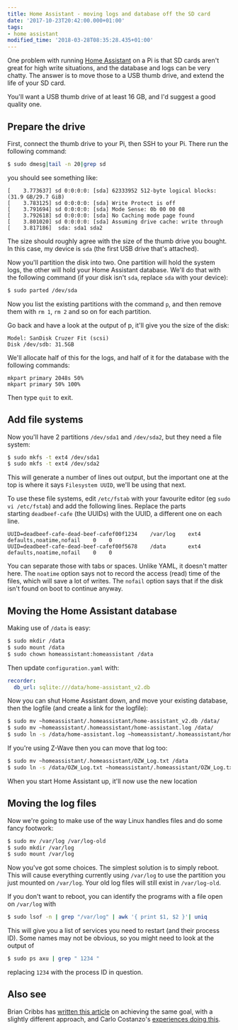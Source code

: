 ```yaml
---
title: Home Assistant - moving logs and database off the SD card
date: '2017-10-23T20:42:00.000+01:00'
tags:
- home assistant
modified_time: '2018-03-28T08:35:28.435+01:00'
---
```


One problem with running [Home Assistant](https://home-assistant.io/) on a Pi is that SD cards aren't great for high write situations, and the database and logs can be very chatty. The answer is to move those to a USB thumb drive, and extend the life of your SD card.

You'll want a USB thumb drive of at least 16 GB, and I'd suggest a good quality one.

## Prepare the drive

First, connect the thumb drive to your Pi, then SSH to your Pi. There run the following command:

```sh
$ sudo dmesg|tail -n 20|grep sd
```

you should see something like:

```
[    3.773637] sd 0:0:0:0: [sda] 62333952 512-byte logical blocks: (31.9 GB/29.7 GiB)
[    3.783125] sd 0:0:0:0: [sda] Write Protect is off
[    3.791694] sd 0:0:0:0: [sda] Mode Sense: 0b 00 00 08
[    3.792618] sd 0:0:0:0: [sda] No Caching mode page found
[    3.801020] sd 0:0:0:0: [sda] Assuming drive cache: write through
[    3.817186]  sda: sda1 sda2
```

The size should roughly agree with the size of the thumb drive you bought. In this case, my device is `sda` (the first USB drive that's attached).

Now you'll partition the disk into two. One partition will hold the system logs, the other will hold your Home Assistant database. We'll do that with the following command (if your disk isn't `sda`, replace `sda` with your device):

```sh
$ sudo parted /dev/sda
```

Now you list the existing partitions with the command `p`, and then remove them with `rm 1`, `rm 2` and so on for each partition.

Go back and have a look at the output of p, it'll give you the size of the disk:

```
Model: SanDisk Cruzer Fit (scsi)
Disk /dev/sdb: 31.5GB
```

We'll allocate half of this for the logs, and half of it for the database with the following commands:

```
mkpart primary 2048s 50%
mkpart primary 50% 100%
```

Then type `quit` to exit.

## Add file systems

Now you'll have 2 partitions `/dev/sda1` and `/dev/sda2`, but they need a file system:

```sh
$ sudo mkfs -t ext4 /dev/sda1
$ sudo mkfs -t ext4 /dev/sda2
```

This will generate a number of lines out output, but the important one at the top is where it says `Filesystem UUID`, we'll be using that next.

To use these file systems, edit `/etc/fstab` with your favourite editor (eg `sudo vi /etc/fstab`) and add the following lines. Replace the parts starting `deadbeef-cafe` (the UUIDs) with the UUID, a different one on each line.

```
UUID=deadbeef-cafe-dead-beef-cafef00f1234    /var/log    ext4    defaults,noatime,nofail    0    0
UUID=deadbeef-cafe-dead-beef-cafef00f5678    /data       ext4    defaults,noatime,nofail    0    0
```

You can separate those with tabs or spaces. Unlike YAML, it doesn't matter here. The `noatime` option says not to record the access (read) time of the files, which will save a lot of writes. The `nofail` option says that if the disk isn't found on boot to continue anyway.

## Moving the Home Assistant database

Making use of `/data` is easy:

```sh
$ sudo mkdir /data
$ sudo mount /data
$ sudo chown homeassistant:homeassistant /data
```

Then update `configuration.yaml` with:

```yaml
recorder:
  db_url: sqlite:///data/home-assistant_v2.db
```

Now you can shut Home Assistant down, and move your existing database, then the logfile (and create a link for the logfile):

```sh
$ sudo mv ~homeassistant/.homeassistant/home-assistant_v2.db /data/
$ sudo mv ~homeassistant/.homeassistant/home-assistant.log /data/
$ sudo ln -s /data/home-assistant.log ~homeassistant/.homeassistant/home-assistant.log
```

If you're using Z-Wave then you can move that log too:

```sh
$ sudo mv ~homeassistant/.homeassistant/OZW_Log.txt /data
$ sudo ln -s /data/OZW_Log.txt ~homeassistant/.homeassistant/OZW_Log.txt
```

When you start Home Assistant up, it'll now use the new location

## Moving the log files

Now we're going to make use of the way Linux handles files and do some fancy footwork:

```sh
$ sudo mv /var/log /var/log-old
$ sudo mkdir /var/log
$ sudo mount /var/log
```

Now you've got some choices. The simplest solution is to simply reboot. This will cause everything currently using `/var/log` to use the partition you just mounted on `/var/log`. Your old log files will still exist in `/var/log-old`.

If you don't want to reboot, you can identify the programs with a file open on `/var/log` with

```sh
$ sudo lsof -n | grep "/var/log" | awk '{ print $1, $2 }'| uniq
```

This will give you a list of services you need to restart (and their process ID). Some names may not be obvious, so you might need to look at the output of

```sh
$ sudo ps axu | grep " 1234 "
```

replacing `1234` with the process ID in question.

## Also see

Brian Cribbs has [written this article](http://www.cribbstechnologies.com/index.php/home-automation/moving-home-assistant-logs/) on achieving the same goal, with a slightly different approach, and Carlo Costanzo's [experiences doing this](http://www.vmwareinfo.com/2017/10/moving-home-assistant-dbs-to-external.html).
